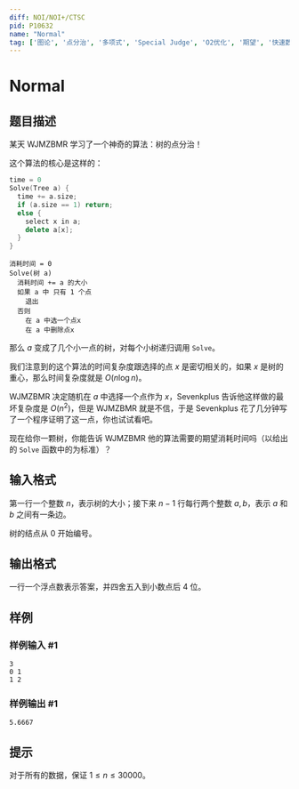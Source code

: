 ```yaml
---
diff: NOI/NOI+/CTSC
pid: P10632
name: "Normal"
tag: ['图论', '点分治', '多项式', 'Special Judge', 'O2优化', '期望', '快速数论变换 NTT']
---
```

# Normal
## 题目描述

某天 WJMZBMR 学习了一个神奇的算法：树的点分治！

这个算法的核心是这样的：

```cpp
time = 0
Solve(Tree a) {
  time += a.size;
  if (a.size == 1) return;
  else {
    select x in a;
    delete a[x];
  }
}
```

```
消耗时间 = 0
Solve(树 a)
  消耗时间 += a 的大小
  如果 a 中 只有 1 个点
    退出
  否则
    在 a 中选一个点x
    在 a 中删除点x
```

那么 $a$ 变成了几个小一点的树，对每个小树递归调用 `Solve`。

我们注意到的这个算法的时间复杂度跟选择的点 $x$ 是密切相关的，如果 $x$ 是树的重心，那么时间复杂度就是 $O(n \log n)$。

WJMZBMR 决定随机在 $a$ 中选择一个点作为 $x$，Sevenkplus 告诉他这样做的最坏复杂度是 $O(n^2)$，但是 WJMZBMR 就是不信，于是 Sevenkplus 花了几分钟写了一个程序证明了这一点，你也试试看吧。

现在给你一颗树，你能告诉 WJMZBMR 他的算法需要的期望消耗时间吗（以给出的 `Solve` 函数中的为标准）？
## 输入格式

第一行一个整数 $n$，表示树的大小；接下来 $n-1$ 行每行两个整数 $a,b$，表示 $a$ 和 $b$ 之间有一条边。

树的结点从 $0$ 开始编号。
## 输出格式

一行一个浮点数表示答案，并四舍五入到小数点后 $4$ 位。
## 样例

### 样例输入 #1
```
3
0 1
1 2
```
### 样例输出 #1
```
5.6667
```
## 提示

对于所有的数据，保证 $1\leq n\leq 30000$。

